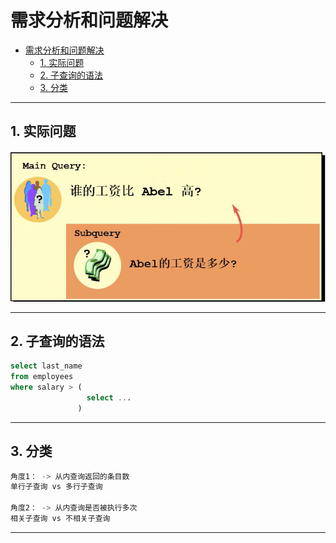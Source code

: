 # 需求分析和问题解决

- [需求分析和问题解决](#需求分析和问题解决)
  - [1. 实际问题](#1-实际问题)
  - [2. 子查询的语法](#2-子查询的语法)
  - [3. 分类](#3-分类)

---

## 1. 实际问题

![实际问题](images/2023-08-10-17-04-54.png)

---

## 2. 子查询的语法

```sql
select last_name
from employees
where salary > (
                 select ...
               )
```

---

## 3. 分类

```sql
角度1： -> 从内查询返回的条目数
单行子查询 vs 多行子查询  

角度2： -> 从内查询是否被执行多次
相关子查询 vs 不相关子查询
```

---
